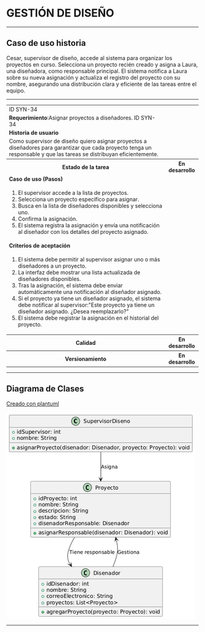 # GESTIÓN DE DISEÑO

------

## Caso de uso historia 
Cesar, supervisor de diseño, accede al sistema para organizar los proyectos en curso. Selecciona un proyecto recién creado y asigna a Laura, una diseñadora, como responsable principal. El sistema notifica a Laura sobre su nueva asignación y actualiza el registro del proyecto con su nombre, asegurando una distribución clara y eficiente de las tareas entre el equipo.

---

<table id="customers">
  <tr class="idtext principal">
    <td>ID SYN-34</td>
  </tr>
  <tr class="single text">
    <td><strong>Requerimiento</strong>:Asignar proyectos a diseñadores. ID SYN-34</td>
  </tr>
  <tr class="single gray">
    <td><strong>Historia de usuario</strong></td>
  </tr>
  <tr class="single text">
    <td>Como supervisor de diseño quiero asignar proyectos a diseñadores para garantizar que cada proyecto tenga un responsable y que las tareas se distribuyan eficientemente.
</td>
  </tr>
  <tr class="duo">
    <th class="gray"><strong>Estado de la tarea</strong></th>
    <th>En desarrollo</th>
  </tr>
  <tr class="single gray">
    <td><strong>Caso de uso (Pasos)</strong></td>
  </tr>
  <tr class="single text">
    <td>
        <ol>
            <li>El supervisor accede a la lista de proyectos.</li>
            <li>Selecciona un proyecto específico para asignar.</li>
            <li>Busca en la lista de diseñadores disponibles y selecciona uno.</li>
            <li>Confirma la asignación.</li>
            <li>El sistema registra la asignación y envía una notificación al diseñador con los detalles del proyecto asignado.</li>
        </ol>
    </td>
  </tr>
  <tr class="single gray">
    <td><strong>Criterios de aceptación</strong></td>
  </tr>
  <tr class="single text">
    <td>
        <ol>
            <li>El sistema debe permitir al supervisor asignar uno o más diseñadores a un proyecto.</li>
            <li>La interfaz debe mostrar una lista actualizada de diseñadores disponibles.</li>
            <li>Tras la asignación, el sistema debe enviar automáticamente una notificación al diseñador asignado.</li>
            <li>Si el proyecto ya tiene un diseñador asignado, el sistema debe notificar al supervisor:"Este proyecto ya tiene un diseñador asignado. ¿Desea reemplazarlo?"</li>
            <li>El sistema debe registrar la asignación en el historial del proyecto.</li>
            </ol>
 <tr class="duo">
    <th class="gray"><strong>Calidad</strong></th>
    <th>En desarrollo</th>
  </tr>
  <tr class="duo">
    <th class="gray"><strong>Versionamiento</strong></th>
    <th>En desarrollo</th>
  </tr>
</table>


---
## Diagrama de Clases
[Creado con plantuml](https://plantuml.com/es/)

![Image title](./assets/images/syn-36.png)

---